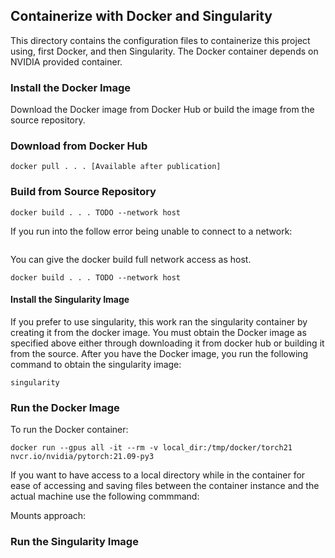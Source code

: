 ## Containerize with Docker and Singularity

This directory contains the configuration files to containerize this project using, first Docker, and then Singularity.
The Docker container depends on NVIDIA provided container.

### Install the Docker Image
Download the Docker image from Docker Hub or build the image from the source repository.

### Download from Docker Hub
```
docker pull . . . [Available after publication]
```

### Build from Source Repository
```
docker build . . . TODO --network host
```

If you run into the follow error being unable to connect to a network:
```
```
You can give the docker build full network access as host.
```
docker build . . . TODO --network host
```

#### Install the Singularity Image

If you prefer to use singularity, this work ran the singularity container by creating it from the docker image.
You must obtain the Docker image as specified above either through downloading it from docker hub or building it from the source.
After you have the Docker image, you run the following command to obtain the singularity image:
```
singularity
```

### Run the Docker Image
To run the Docker container:
```
docker run --gpus all -it --rm -v local_dir:/tmp/docker/torch21 nvcr.io/nvidia/pytorch:21.09-py3
```

If you want to have access to a local directory while in the container for ease of accessing and saving files between the container instance and the actual machine use the following commmand:

Mounts approach:

### Run the Singularity Image
